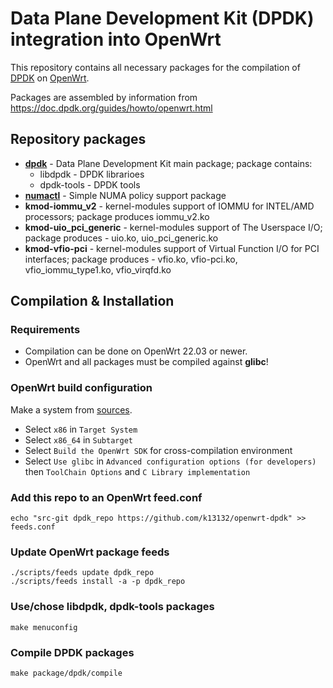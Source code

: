 # Data Plane Development Kit (DPDK) integration into OpenWrt

This repository contains all necessary packages for the compilation of [DPDK](https://www.dpdk.org) on [OpenWrt](https://openwrt.org).

Packages are assembled by information from https://doc.dpdk.org/guides/howto/openwrt.html

## Repository packages

* **[dpdk](https://github.com/DPDK/dpdk)** - Data Plane Development Kit main package; package contains:
  * libdpdk - DPDK librarioes
  * dpdk-tools - DPDK tools
* **[numactl](https://github.com/numactl/numactl)** - Simple NUMA policy support package
* **kmod-iommu_v2** - kernel-modules support of IOMMU for INTEL/AMD processors; package produces iommu_v2.ko
* **kmod-uio_pci_generic** - kernel-modules support of The Userspace I/O; package produces - uio.ko, uio_pci_generic.ko
* **kmod-vfio-pci** - kernel-modules support of Virtual Function I/O for PCI interfaces; package produces - vfio.ko, vfio-pci.ko, vfio_iommu_type1.ko, vfio_virqfd.ko

## Compilation & Installation

### Requirements

* Compilation can be done on OpenWrt 22.03 or newer.
* OpenWrt and all packages must be compiled against **glibc**!

### OpenWrt build configuration

Make a system from [sources](https://github.com/openwrt/openwrt).

* Select ``x86`` in ``Target System``
* Select ``x86_64`` in ``Subtarget``
* Select ``Build the OpenWrt SDK`` for cross-compilation environment
* Select ``Use glibc`` in ``Advanced configuration options (for developers)`` then ``ToolChain Options`` and ``C Library implementation``


### Add this repo to an OpenWrt feed.conf

``` 
echo "src-git dpdk_repo https://github.com/k13132/openwrt-dpdk" >> feeds.conf
``` 

### Update OpenWrt package feeds

``` 
./scripts/feeds update dpdk_repo
./scripts/feeds install -a -p dpdk_repo
```

### Use/chose libdpdk, dpdk-tools packages

``` 
make menuconfig
``` 

### Compile DPDK packages

``` 
make package/dpdk/compile
``` 



